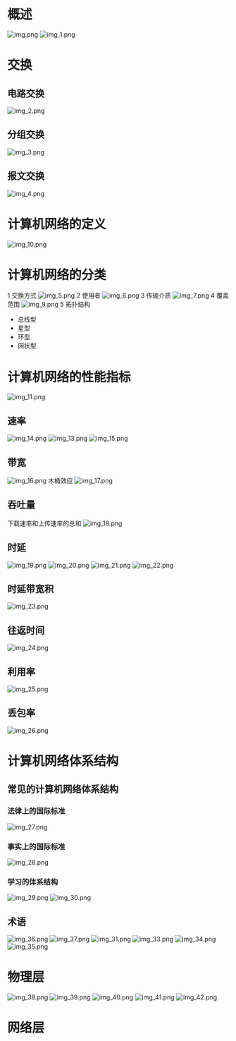 # 概述
![img.png](img.png)
![img_1.png](img_1.png)
# 交换
## 电路交换
![img_2.png](img_2.png)
## 分组交换
![img_3.png](img_3.png)
## 报文交换
![img_4.png](img_4.png)
# 计算机网络的定义
![img_10.png](img_10.png)
# 计算机网络的分类
1 交换方式
![img_5.png](img_5.png)
2 使用者
![img_6.png](img_6.png)
3 传输介质
![img_7.png](img_7.png)
4 覆盖范围
![img_9.png](img_9.png)
5 拓扑结构
+ 总线型
+ 星型
+ 环型
+ 网状型

# 计算机网络的性能指标
![img_11.png](img_11.png)

## 速率
![img_14.png](img_14.png)
![img_13.png](img_13.png)
![img_15.png](img_15.png)
## 带宽
![img_16.png](img_16.png)
木桶效应
![img_17.png](img_17.png)
## 吞吐量
下载速率和上传速率的总和
![img_18.png](img_18.png)
## 时延
![img_19.png](img_19.png)
![img_20.png](img_20.png)
![img_21.png](img_21.png)
![img_22.png](img_22.png)
## 时延带宽积
![img_23.png](img_23.png)
## 往返时间
![img_24.png](img_24.png)
## 利用率
![img_25.png](img_25.png)
## 丢包率
![img_26.png](img_26.png)
# 计算机网络体系结构
## 常见的计算机网络体系结构
### 法律上的国际标准
![img_27.png](img_27.png)
### 事实上的国际标准
![img_28.png](img_28.png)
### 学习的体系结构
![img_29.png](img_29.png)
![img_30.png](img_30.png)
## 术语
![img_36.png](img_36.png)
![img_37.png](img_37.png)
![img_31.png](img_31.png)
![img_33.png](img_33.png)
![img_34.png](img_34.png)
![img_35.png](img_35.png)

# 物理层
![img_38.png](img_38.png)
![img_39.png](img_39.png)
![img_40.png](img_40.png) 
![img_41.png](img_41.png)
![img_42.png](img_42.png)

# 网络层





